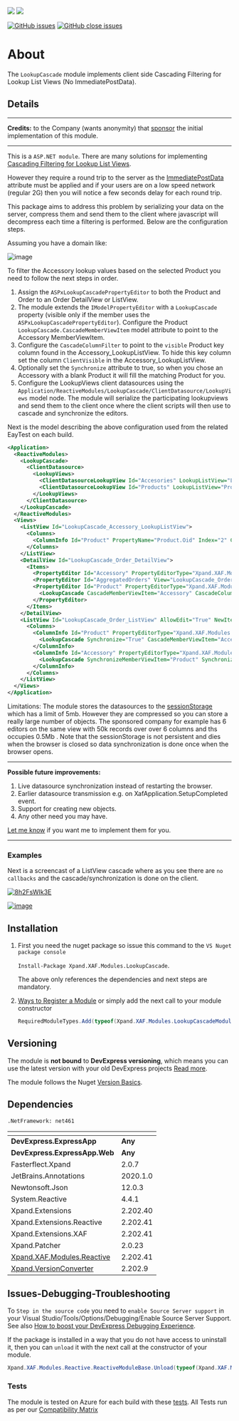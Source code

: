 ![](https://xpandshields.azurewebsites.net/nuget/v/Xpand.XAF.Modules.LookupCascade.svg?&style=flat) ![](https://xpandshields.azurewebsites.net/nuget/dt/Xpand.XAF.Modules.LookupCascade.svg?&style=flat)

[![GitHub issues](https://xpandshields.azurewebsites.net/github/issues/eXpandFramework/expand/LookupCascade.svg)](https://github.com/eXpandFramework/eXpand/issues?utf8=%E2%9C%93&q=is%3Aissue+is%3Aopen+sort%3Aupdated-desc+label%3AStandalone_xaf_modules+LookupCascade) [![GitHub close issues](https://xpandshields.azurewebsites.net/github/issues-closed/eXpandFramework/eXpand/LookupCascade.svg)](https://github.com/eXpandFramework/eXpand/issues?utf8=%E2%9C%93&q=is%3Aissue+is%3Aclosed+sort%3Aupdated-desc+label%3AStandalone_XAF_Modules+LookupCascade)
# About

The `LookupCascade` module implements client side Cascading Filtering for Lookup List Views (No ImmediatePostData).

## Details

---

**Credits:** to the Company (wants anonymity) that [sponsor](https://github.com/sponsors/apobekiaris) the initial implementation of this module. 

---
This is a `ASP.NET module`. There are many solutions for implementing [Cascading Filtering for Lookup List Views](https://docs.devexpress.com/eXpressAppFramework/112681/task-based-help/filtering/how-to-implement-cascading-filtering-for-lookup-list-views#1). 

However they require a round trip to the server as the [ImmediatePostData](https://docs.devexpress.com/eXpressAppFramework/DevExpress.Persistent.Base.ImmediatePostDataAttribute) attribute must be applied and if your users are on a low speed network (regular 2G) then you will notice a few seconds delay for each round trip.

This package aims to address this problem by serializing your data on the server, compress them and send them to the client where javascript will decompress each time a filtering is performed. Below are the configuration steps.

Assuming you have a domain like:

![image](https://user-images.githubusercontent.com/159464/79579820-c3844580-80d0-11ea-9ca5-2b7d1fe16b59.png)

To filter the Accessory lookup values based on the selected Product you need to follow the next steps in order.

1. Assign the `ASPxLookupCascadePropertyEditor` to both the Product and Order to an Order DetailView or ListView.
2. The module extends the `IModelPropertyEditor` with a `LookupCascade` property (visible only if the member uses the `ASPxLookupCascadePropertyEditor`). Configure the Product `LookupCascade.CascadeMemberViewItem` model attribute to point to the Accessory MemberViewItem.
3. Configure the `CascadeColumnFilter` to point to the `visible` Product key column found in the Accessory_LookupListView. To hide this key column set the column `ClientVisible` in the Accessory_LookupListView.
4. Optionally set the `Synchronize` attribute to true, so when you chose an Accessory with a blank Product it will fill the matching Product for you.
5. Configure the LookupViews client datasources using the `Application/ReactiveModules/LookupCascade/ClientDatasource/LookupViews` model node. The module will serialize the participating lookupviews and send them to the client once where the client scripts will then use to cascade and synchronize the editors.

Next is the model describing the above configuration used from the related EayTest on each build.

```xml
<Application>
  <ReactiveModules>
    <LookupCascade>
      <ClientDatasource>
        <LookupViews>
          <ClientDatasourceLookupView Id="Accesories" LookupListView="LookupCascade_Accessory_LookupListView" IsNewNode="True" />
          <ClientDatasourceLookupView Id="Products" LookupListView="Product_LookupListView" IsNewNode="True" />
        </LookupViews>
      </ClientDatasource>
    </LookupCascade>
  </ReactiveModules>
  <Views>
    <ListView Id="LookupCascade_Accessory_LookupListView">
      <Columns>
        <ColumnInfo Id="Product" PropertyName="Product.Oid" Index="2" Caption="Product" ClientVisible="False" IsNewNode="True" Removed="True" />
      </Columns>
    </ListView>
    <DetailView Id="LookupCascade_Order_DetailView">
      <Items>
        <PropertyEditor Id="Accessory" PropertyEditorType="Xpand.XAF.Modules.LookupCascade.ASPxLookupCascadePropertyEditor" View="LookupCascade_Accessory_LookupListView" />
        <PropertyEditor Id="AggregatedOrders" View="LookupCascade_Order_ListView" />
        <PropertyEditor Id="Product" PropertyEditorType="Xpand.XAF.Modules.LookupCascade.ASPxLookupCascadePropertyEditor">
          <LookupCascade CascadeMemberViewItem="Accessory" CascadeColumnFilter="Product" />
        </PropertyEditor>
      </Items>
    </DetailView>
    <ListView Id="LookupCascade_Order_ListView" AllowEdit="True" NewItemRowPosition="Top" DetailViewID="LookupCascade_Order_DetailView">
      <Columns>
        <ColumnInfo Id="Product" PropertyEditorType="Xpand.XAF.Modules.LookupCascade.ASPxLookupCascadePropertyEditor" SortIndex="0" SortOrder="Ascending">
          <LookupCascade Synchronize="True" CascadeMemberViewItem="Accessory" CascadeColumnFilter="Product" />
        </ColumnInfo>
        <ColumnInfo Id="Accessory" PropertyEditorType="Xpand.XAF.Modules.LookupCascade.ASPxLookupCascadePropertyEditor" View="LookupCascade_Accessory_LookupListView">
          <LookupCascade SynchronizeMemberViewItem="Product" SynchronizeMemberLookupColumn="ProductName" />
        </ColumnInfo>
      </Columns>
    </ListView>
  </Views>
</Application>
```

Limitations: The module stores the datasources to the [sessionStorage](https://developer.mozilla.org/en-US/docs/Web/API/Window/sessionStorage) which has a limit of 5mb. However they are compressed so you can store a really large number of objects. The sponsored company for example has 6 editors on the same view with 50k records over over 6 columns and ths occupies 0.5Mb . Note that the sessionStorage is not persistent and dies when the browser is closed so data synchronization is done once when the browser opens.

---

**Possible future improvements:**

1. Live datasource synchronization instead of restarting the browser.
2. Earlier datasource transmission e.g. on XafApplication.SetupCompleted event.
3. Support for creating new objects.
4. Any other need you may have.

[Let me know](https://github.com/sponsors/apobekiaris) if you want me to implement them for you.

---

### Examples

Next is a screencast of a ListView cascade where as you see there are `no callbacks` and the cascade/synchronization is done on the client.
<twitter>

[![8h2FsWIk3E](https://user-images.githubusercontent.com/159464/79941231-7acfe200-846c-11ea-83c6-9b16bc80b4c0.gif)](https://www.youtube.com/watch?v=7pK4XBGeG4Q)

</twitter>

[![image](https://user-images.githubusercontent.com/159464/87556331-2fba1980-c6bf-11ea-8a10-e525dda86364.png)](https://www.youtube.com/watch?v=7pK4XBGeG4Q)

## Installation

1. First you need the nuget package so issue this command to the `VS Nuget package console`

   `Install-Package Xpand.XAF.Modules.LookupCascade`.

    The above only references the dependencies and next steps are mandatory.

2. [Ways to Register a Module](https://documentation.devexpress.com/eXpressAppFramework/118047/Concepts/Application-Solution-Components/Ways-to-Register-a-Module)
or simply add the next call to your module constructor

    ```cs
    RequiredModuleTypes.Add(typeof(Xpand.XAF.Modules.LookupCascadeModule));
    ```

## Versioning

The module is **not bound** to **DevExpress versioning**, which means you can use the latest version with your old DevExpress projects [Read more](https://github.com/eXpandFramework/XAF/tree/master/tools/Xpand.VersionConverter).

The module follows the Nuget [Version Basics](https://docs.microsoft.com/en-us/nuget/reference/package-versioning#version-basics).

## Dependencies
`.NetFramework: net461`

|<!-- -->|<!-- -->
|----|----
|**DevExpress.ExpressApp**|**Any**
 |**DevExpress.ExpressApp.Web**|**Any**
|Fasterflect.Xpand|2.0.7
 |JetBrains.Annotations|2020.1.0
 |Newtonsoft.Json|12.0.3
 |System.Reactive|4.4.1
 |Xpand.Extensions|2.202.40
 |Xpand.Extensions.Reactive|2.202.41
 |Xpand.Extensions.XAF|2.202.41
 |Xpand.Patcher|2.0.23
 |[Xpand.XAF.Modules.Reactive](https://github.com/eXpandFramework/DevExpress.XAF/tree/master/src/Modules/Xpand.XAF.Modules.Reactive)|2.202.41
 |[Xpand.VersionConverter](https://github.com/eXpandFramework/DevExpress.XAF/tree/master/tools/Xpand.VersionConverter)|2.202.9

## Issues-Debugging-Troubleshooting

To `Step in the source code` you need to `enable Source Server support` in your Visual Studio/Tools/Options/Debugging/Enable Source Server Support. See also [How to boost your DevExpress Debugging Experience](https://github.com/eXpandFramework/DevExpress.XAF/wiki/How-to-boost-your-DevExpress-Debugging-Experience#1-index-the-symbols-to-your-custom-devexpresss-installation-location).

If the package is installed in a way that you do not have access to uninstall it, then you can `unload` it with the next call at the constructor of your module.
```cs
Xpand.XAF.Modules.Reactive.ReactiveModuleBase.Unload(typeof(Xpand.XAF.Modules.LookupCascade.LookupCascadeModule))
```
### Tests
The module is tested on Azure for each build with these [tests](https://github.com/eXpandFramework/Packages/tree/master/src/Tests/Xpand.XAF.s.LookupCascade.LookupCascade). 
All Tests run as per our [Compatibility Matrix](https://github.com/eXpandFramework/DevExpress.XAF#compatibility-matrix)

